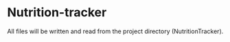 # Nutrition-tracker

All files will be written and read from the project directory (NutritionTracker).
